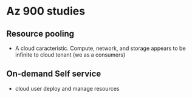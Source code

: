 
# Az 900 studies

## Resource pooling

- A cloud caracteristic. Compute, network, and storage appears to be infinite to cloud tenant (we as a consumers) 

## On-demand Self service
- cloud user deploy and manage resources